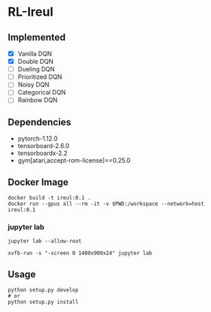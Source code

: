 # RL-Ireul

## Implemented

- [x] Vanilla DQN
- [x] Double DQN
- [ ] Dueling DQN
- [ ] Prioritized DQN
- [ ] Noisy DQN
- [ ] Categorical DQN
- [ ] Rainbow DQN

## Dependencies

- pytorch-1.12.0
- tensorboard-2.6.0
- tensorboardx-2.2
- gym[atari,accept-rom-license]==0.25.0

## Docker Image

```
docker build -t ireul:0.1 .
docker run --gpus all --rm -it -v $PWD:/workspace --network=host ireul:0.1
```

### jupyter lab

```shell
jupyter lab --allow-root
```

```shell
xvfb-run -s "-screen 0 1400x900x24" jupyter lab
```

## Usage

```shell
python setup.py develop
# or
python setup.py install
```
